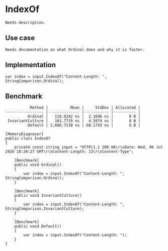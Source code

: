 # IndexOf

`Needs description.`

## Use case

`Needs documentation on what Ordinal does and why it is faster.`

## Implementation

```
var index = input.IndexOf("Content-Length: ", StringComparison.Ordinal);
```

## Benchmark

```
           Method |          Mean |     StdDev | Allocated |
----------------- |-------------- |----------- |---------- |
          Ordinal |   119.0242 ns |  2.1696 ns |       0 B |
 InvariantCulture |   161.7739 ns |  4.5074 ns |       0 B |
          Default | 2,606.7138 ns | 68.1743 ns |       0 B |
```

```
[MemoryDiagnoser]
public class IndexOf
{
    private const string input = "HTTP/1.1 200 OK\r\nDate: Wed, 06 Jul 2016 18:26:27 GMT\r\nContent-Length: 13\r\nContent-Type";

    [Benchmark]
    public void Ordinal()
    {
        var index = input.IndexOf("Content-Length: ", StringComparison.Ordinal);
    }

    [Benchmark]
    public void InvariantCulture()
    {
        var index = input.IndexOf("Content-Length: ", StringComparison.InvariantCulture);
    }

    [Benchmark]
    public void Default()
    {
        var index = input.IndexOf("Content-Length: ");
    }
}
```
